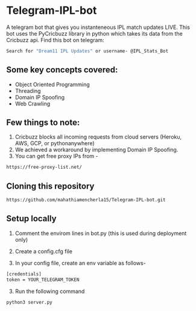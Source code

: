 # Telegram-IPL-bot

A telegram bot that gives you instanteneous IPL match updates LIVE. 
This bot uses the PyCricbuzz library in python which takes its data from the Cricbuzz api. 
Find this bot on telegram: 
```bash
Search for "Dream11 IPL Updates" or username- @IPL_Stats_Bot
```

## Some key concepts covered:
- Object Oriented Programming
- Threading
- Domain IP Spoofing
- Web Crawling

## Few things to note:
1. Cricbuzz blocks all incoming requests from cloud servers (Heroku, AWS, GCP, or pythonanywhere)
2. We achieved a workaround by implementing Domain IP Spoofing.
3. You can get free proxy IPs from - 
```bash
https://free-proxy-list.net/
```

## Cloning this repository
```bash
https://github.com/mahathiamencherla15/Telegram-IPL-bot.git
```

## Setup locally
1. Comment the envirom lines in bot.py (this is used during deployment only)

2. Create a config.cfg file

2. In your config file, create an env variable as follows-
```bash
[credentials]
token = YOUR_TELEGRAM_TOKEN
```
3. Run the following command
```bash
python3 server.py
```
